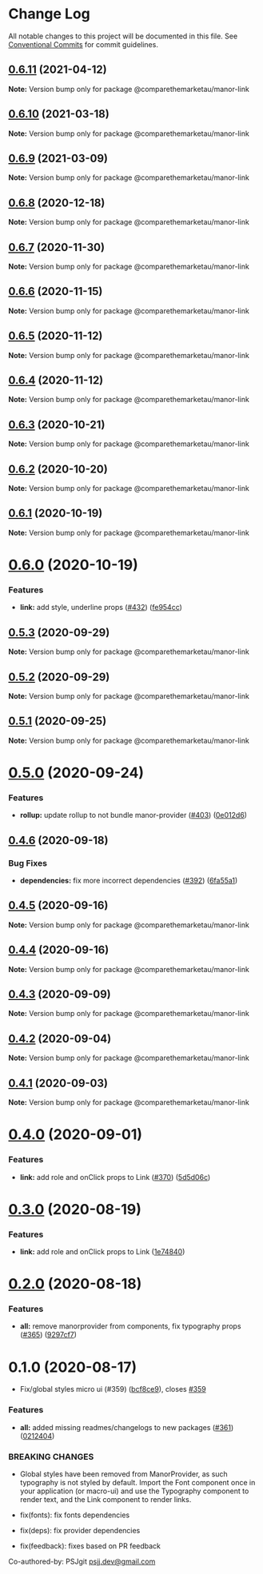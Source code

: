 # Change Log

All notable changes to this project will be documented in this file.
See [Conventional Commits](https://conventionalcommits.org) for commit guidelines.

## [0.6.11](https://github.com/comparethemarketau/manor-react/compare/@comparethemarketau/manor-link@0.6.10...@comparethemarketau/manor-link@0.6.11) (2021-04-12)

**Note:** Version bump only for package @comparethemarketau/manor-link





## [0.6.10](https://github.com/comparethemarketau/manor-react/compare/@comparethemarketau/manor-link@0.6.9...@comparethemarketau/manor-link@0.6.10) (2021-03-18)

**Note:** Version bump only for package @comparethemarketau/manor-link





## [0.6.9](https://github.com/comparethemarketau/manor-react/compare/@comparethemarketau/manor-link@0.6.8...@comparethemarketau/manor-link@0.6.9) (2021-03-09)

**Note:** Version bump only for package @comparethemarketau/manor-link





## [0.6.8](https://github.com/comparethemarketau/manor-react/compare/@comparethemarketau/manor-link@0.6.7...@comparethemarketau/manor-link@0.6.8) (2020-12-18)

**Note:** Version bump only for package @comparethemarketau/manor-link





## [0.6.7](https://github.com/comparethemarketau/manor-react/compare/@comparethemarketau/manor-link@0.6.6...@comparethemarketau/manor-link@0.6.7) (2020-11-30)

**Note:** Version bump only for package @comparethemarketau/manor-link





## [0.6.6](https://github.com/comparethemarketau/manor-react/compare/@comparethemarketau/manor-link@0.6.5...@comparethemarketau/manor-link@0.6.6) (2020-11-15)

**Note:** Version bump only for package @comparethemarketau/manor-link





## [0.6.5](https://github.com/comparethemarketau/manor-react/compare/@comparethemarketau/manor-link@0.6.4...@comparethemarketau/manor-link@0.6.5) (2020-11-12)

**Note:** Version bump only for package @comparethemarketau/manor-link





## [0.6.4](https://github.com/comparethemarketau/manor-react/compare/@comparethemarketau/manor-link@0.6.3...@comparethemarketau/manor-link@0.6.4) (2020-11-12)

**Note:** Version bump only for package @comparethemarketau/manor-link





## [0.6.3](https://github.com/comparethemarketau/manor-react/compare/@comparethemarketau/manor-link@0.6.2...@comparethemarketau/manor-link@0.6.3) (2020-10-21)

**Note:** Version bump only for package @comparethemarketau/manor-link





## [0.6.2](https://github.com/comparethemarketau/manor-react/compare/@comparethemarketau/manor-link@0.6.1...@comparethemarketau/manor-link@0.6.2) (2020-10-20)

**Note:** Version bump only for package @comparethemarketau/manor-link





## [0.6.1](https://github.com/comparethemarketau/manor-react/compare/@comparethemarketau/manor-link@0.6.0...@comparethemarketau/manor-link@0.6.1) (2020-10-19)

**Note:** Version bump only for package @comparethemarketau/manor-link





# [0.6.0](https://github.com/comparethemarketau/manor-react/compare/@comparethemarketau/manor-link@0.5.3...@comparethemarketau/manor-link@0.6.0) (2020-10-19)


### Features

* **link:** add style, underline props ([#432](https://github.com/comparethemarketau/manor-react/issues/432)) ([fe954cc](https://github.com/comparethemarketau/manor-react/commit/fe954cc5e0ab978ae9b311879c1f901e7f2ab916))





## [0.5.3](https://github.com/comparethemarketau/manor-react/compare/@comparethemarketau/manor-link@0.5.2...@comparethemarketau/manor-link@0.5.3) (2020-09-29)

**Note:** Version bump only for package @comparethemarketau/manor-link





## [0.5.2](https://github.com/comparethemarketau/manor-react/compare/@comparethemarketau/manor-link@0.5.1...@comparethemarketau/manor-link@0.5.2) (2020-09-29)

**Note:** Version bump only for package @comparethemarketau/manor-link





## [0.5.1](https://github.com/comparethemarketau/manor-react/compare/@comparethemarketau/manor-link@0.5.0...@comparethemarketau/manor-link@0.5.1) (2020-09-25)

**Note:** Version bump only for package @comparethemarketau/manor-link





# [0.5.0](https://github.com/comparethemarketau/manor-react/compare/@comparethemarketau/manor-link@0.4.6...@comparethemarketau/manor-link@0.5.0) (2020-09-24)


### Features

* **rollup:** update rollup to not bundle manor-provider ([#403](https://github.com/comparethemarketau/manor-react/issues/403)) ([0e012d6](https://github.com/comparethemarketau/manor-react/commit/0e012d6fbadcf0ec99857c22e148cacd6265b60a))





## [0.4.6](https://github.com/comparethemarketau/manor-react/compare/@comparethemarketau/manor-link@0.4.5...@comparethemarketau/manor-link@0.4.6) (2020-09-18)


### Bug Fixes

* **dependencies:** fix more incorrect dependencies ([#392](https://github.com/comparethemarketau/manor-react/issues/392)) ([6fa55a1](https://github.com/comparethemarketau/manor-react/commit/6fa55a11ba89125ccfe61385d9776e4185bff6f3))





## [0.4.5](https://github.com/comparethemarketau/manor-react/compare/@comparethemarketau/manor-link@0.4.4...@comparethemarketau/manor-link@0.4.5) (2020-09-16)

**Note:** Version bump only for package @comparethemarketau/manor-link





## [0.4.4](https://github.com/comparethemarketau/manor-react/compare/@comparethemarketau/manor-link@0.4.3...@comparethemarketau/manor-link@0.4.4) (2020-09-16)

**Note:** Version bump only for package @comparethemarketau/manor-link





## [0.4.3](https://github.com/comparethemarketau/manor-react/compare/@comparethemarketau/manor-link@0.4.2...@comparethemarketau/manor-link@0.4.3) (2020-09-09)

**Note:** Version bump only for package @comparethemarketau/manor-link





## [0.4.2](https://github.com/comparethemarketau/manor-react/compare/@comparethemarketau/manor-link@0.4.1...@comparethemarketau/manor-link@0.4.2) (2020-09-04)

**Note:** Version bump only for package @comparethemarketau/manor-link





## [0.4.1](https://github.com/comparethemarketau/manor-react/compare/@comparethemarketau/manor-link@0.4.0...@comparethemarketau/manor-link@0.4.1) (2020-09-03)

**Note:** Version bump only for package @comparethemarketau/manor-link





# [0.4.0](https://github.com/comparethemarketau/manor-react/compare/@comparethemarketau/manor-link@0.2.0...@comparethemarketau/manor-link@0.4.0) (2020-09-01)


### Features

* **link:** add role and onClick props to Link ([#370](https://github.com/comparethemarketau/manor-react/issues/370)) ([5d5d06c](https://github.com/comparethemarketau/manor-react/commit/5d5d06c94ac878cf1b0e6e642ceef0dd1bcbcd3b))





# [0.3.0](https://github.com/comparethemarketau/manor-react/compare/@comparethemarketau/manor-link@0.2.0...@comparethemarketau/manor-link@0.3.0) (2020-08-19)


### Features

* **link:** add role and onClick props to Link ([1e74840](https://github.com/comparethemarketau/manor-react/commit/1e74840485d79393afe0775d604797eb50e7590f))





# [0.2.0](https://github.com/comparethemarketau/manor-react/compare/@comparethemarketau/manor-link@0.1.0...@comparethemarketau/manor-link@0.2.0) (2020-08-18)


### Features

* **all:** remove manorprovider from components, fix typography props ([#365](https://github.com/comparethemarketau/manor-react/issues/365)) ([9297cf7](https://github.com/comparethemarketau/manor-react/commit/9297cf72e8a7fe8762ec0dadf07d026aa88cbb44))





# 0.1.0 (2020-08-17)


* Fix/global styles micro ui (#359) ([bcf8ce9](https://github.com/comparethemarketau/manor-react/commit/bcf8ce92ba170a51113a4022728da22f47a6a768)), closes [#359](https://github.com/comparethemarketau/manor-react/issues/359)


### Features

* **all:** added missing readmes/changelogs to new packages ([#361](https://github.com/comparethemarketau/manor-react/issues/361)) ([0212404](https://github.com/comparethemarketau/manor-react/commit/021240449d7b766ea078e3f0c6bae5cfae763c54))


### BREAKING CHANGES

* Global styles have been removed from ManorProvider, as such typography is not
styled by default. Import the Font component once in your application (or macro-ui) and use the
Typography component to render text, and the Link component to render links.

* fix(fonts): fix fonts dependencies

* fix(deps): fix provider dependencies

* fix(feedback): fixes based on PR feedback

Co-authored-by: PSJgit <psjj.dev@gmail.com>

